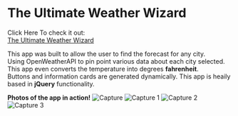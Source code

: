 # The Ultimate Weather Wizard

Click Here To check it out:  
[The Ultimate Weather Wizard](https://juto-hub.github.io/06_Weather_Wizard/)


This app was built to allow the user to find the forecast for any city.  
Using OpenWeatherAPI to pin point various data about each city selected.  
This app even converts the temperature into degrees **fahrenheit**.  
Buttons and information cards are generated dynamically.
This app is heaily based in **jQuery** functionality.

**Photos of the app in action!**
![Capture](https://user-images.githubusercontent.com/69815895/95288463-f9a7b400-082d-11eb-8810-1a518b0dfd93.PNG)
![Capture 1](https://user-images.githubusercontent.com/69815895/95288465-fad8e100-082d-11eb-81f0-ffad7fd16012.PNG)
![Capture 2](https://user-images.githubusercontent.com/69815895/95288469-fc0a0e00-082d-11eb-95ac-ae9cf5abdecd.PNG)
![Capture 3](https://user-images.githubusercontent.com/69815895/95288471-fd3b3b00-082d-11eb-8a98-afc75838ea5c.PNG)

